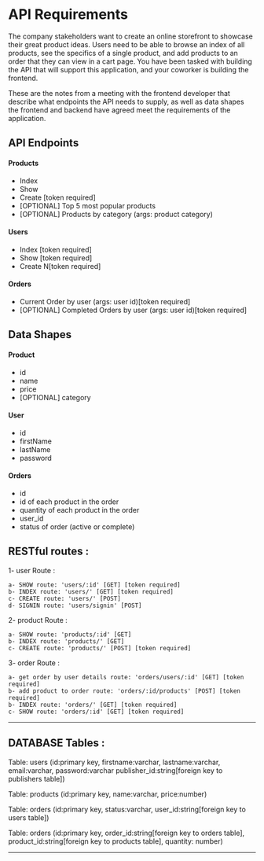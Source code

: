 # API Requirements
The company stakeholders want to create an online storefront to showcase their great product ideas. Users need to be able to browse an index of all products, see the specifics of a single product, and add products to an order that they can view in a cart page. You have been tasked with building the API that will support this application, and your coworker is building the frontend.

These are the notes from a meeting with the frontend developer that describe what endpoints the API needs to supply, as well as data shapes the frontend and backend have agreed meet the requirements of the application. 

## API Endpoints
#### Products
- Index 
- Show
- Create [token required]
- [OPTIONAL] Top 5 most popular products 
- [OPTIONAL] Products by category (args: product category)

#### Users
- Index [token required]
- Show [token required]
- Create N[token required]

#### Orders
- Current Order by user (args: user id)[token required]
- [OPTIONAL] Completed Orders by user (args: user id)[token required]

## Data Shapes
#### Product
-  id
- name
- price
- [OPTIONAL] category

#### User
- id
- firstName
- lastName
- password

#### Orders
- id
- id of each product in the order
- quantity of each product in the order
- user_id
- status of order (active or complete)



RESTful routes : 
----------------
1- user Route :
    
    a- SHOW route: 'users/:id' [GET] [token required]
    b- INDEX route: 'users/' [GET] [token required]
    c- CREATE route: 'users/' [POST]
    d- SIGNIN route: 'users/signin' [POST]
  

2- product Route :
    
    a- SHOW route: 'products/:id' [GET]
    b- INDEX route: 'products/' [GET] 
    c- CREATE route: 'products/' [POST] [token required]


3- order Route :
    
    a- get order by user details route: 'orders/users/:id' [GET] [token required]
    b- add product to order route: 'orders/:id/products' [POST] [token required]
    b- INDEX route: 'orders/' [GET] [token required]
    c- SHOW route: 'orders/:id' [GET] [token required]

-------------------------------------------------------------------------------------------------------
DATABASE Tables :
------------------
Table: users (id:primary key, firstname:varchar, lastname:varchar, email:varchar, password:varchar publisher_id:string[foreign key to publishers table])

Table: products (id:primary key, name:varchar, price:number)

Table: orders (id:primary key, status:varchar, user_id:string[foreign key to users table])

Table: orders (id:primary key,  order_id:string[foreign key to orders table], product_id:string[foreign key to products table], quantity: number)

----------------------------------------------------------------------------------------------------------------










